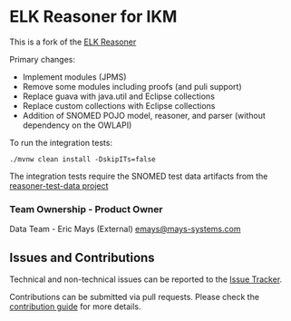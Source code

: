 # ELK Reasoner for IKM

This is a fork of the [ELK Reasoner](https://github.com/liveontologies/elk-reasoner)

Primary changes:

* Implement modules (JPMS)
* Remove some modules including proofs (and puli support)
* Replace guava with java.util and Eclipse collections
* Replace custom collections with Eclipse collections
* Addition of SNOMED POJO model, reasoner, and parser (without dependency on the OWLAPI)

To run the integration tests:

```
./mvnw clean install -DskipITs=false
```

The integration tests require the SNOMED test data artifacts from the [reasoner-test-data project](https://github.com/ikmdev/reasoner-test-data)


### Team Ownership - Product Owner

Data Team - Eric Mays (External) <emays@mays-systems.com>

## Issues and Contributions
Technical and non-technical issues can be reported to the [Issue Tracker](https://github.com/ikmdev/ikm-reasoner/issues).

Contributions can be submitted via pull requests. Please check the [contribution guide](doc/how-to-contribute.md) for more details.

